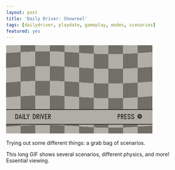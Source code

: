 ```yaml
---
layout: post
title: 'Daily Driver: Showreel'
tags: [dailydriver, playdate, gameplay, modes, scenarios]
featured: yes
---
```


![GIF](/images/posts/daily-driver-showreel.gif#playdate)

Trying out some different things: a grab bag of scenarios.

This long GIF shows several scenarios, different physics, and more! Essential viewing.